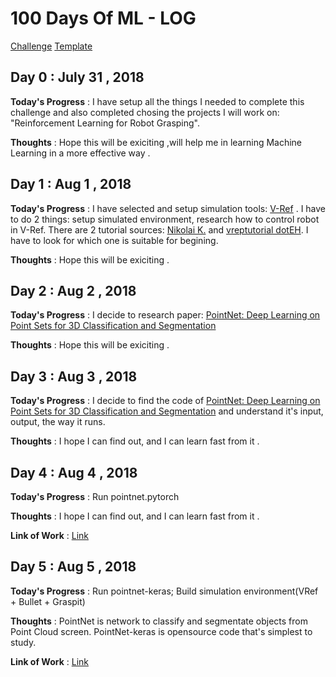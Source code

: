# 100 Days Of ML - LOG
[Challenge](https://github.com/llSourcell/100_Days_of_ML_Code)
[Template](https://github.com/LordSomen/100DaysOfML/blob/master/Log.md)
## Day 0 : July 31 , 2018
 
**Today's Progress** : I have setup all the things I needed to complete this challenge and also completed chosing the projects I will work on: "Reinforcement Learning for Robot Grasping".

**Thoughts** : Hope this will be exiciting ,will help me in learning Machine Learning in a more effective way .

## Day 1 : Aug 1 , 2018
 
**Today's Progress** : I have selected and setup simulation tools: [V-Ref](http://www.coppeliarobotics.com/index.html) . I have to do 2 things: setup simulated environment, research how to control robot in V-Ref. There are 2 tutorial sources: [Nikolai K.](https://www.youtube.com/channel/UC2P7h5Vik9tLafPQ2hlKVLA) and [
vreptutorial dotEH](https://www.youtube.com/channel/UCbMWe5uU-udNiGVmIHAUmjg). I have to look for which one is suitable for begining.

**Thoughts** : Hope this will be exiciting .

## Day 2 : Aug 2 , 2018
 
**Today's Progress** : I decide to research paper: [PointNet: Deep Learning on Point Sets for 3D Classification and Segmentation](https://arxiv.org/abs/1612.00593)

**Thoughts** : Hope this will be exiciting .

## Day 3 : Aug 3 , 2018
 
**Today's Progress** : I decide to find the code of [PointNet: Deep Learning on Point Sets for 3D Classification and Segmentation](https://arxiv.org/abs/1612.00593) and understand it's input, output, the way it runs.

**Thoughts** : I hope I can find out, and I can learn fast from it .

## Day 4 : Aug 4 , 2018
 
**Today's Progress** : Run pointnet.pytorch

**Thoughts** : I hope I can find out, and I can learn fast from it .

**Link of Work** : [Link](https://github.com/minhncedutw/pointnet.pytorch)

## Day 5 : Aug 5 , 2018
 
**Today's Progress** : Run pointnet-keras; Build simulation environment(VRef + Bullet + Graspit)

**Thoughts** : PointNet is network to classify and segmentate objects from Point Cloud screen. PointNet-keras is opensource code that's simplest to study.

**Link of Work** : [Link](https://github.com/minhncsocial/pointnet-keras.git)
